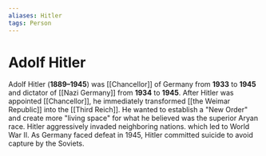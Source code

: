 ```yaml
---
aliases: Hitler
tags: Person
---
```

# Adolf Hitler
Adolf Hitler (**1889–1945**) was [[Chancellor]] of Germany from **1933** to **1945** and dictator of [[Nazi Germany]] from **1934** to **1945**. After Hitler was appointed [[Chancellor]], he immediately transformed [[the Weimar Republic]] into the [[Third Reich]]. He wanted to establish a "New Order" and create more "living space" for what he believed was the superior Aryan race. Hitler aggressively invaded neighboring nations. which led to World War II. As Germany faced defeat in 1945, Hitler committed suicide to avoid capture by the Soviets.